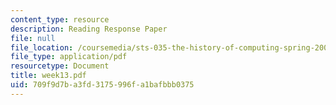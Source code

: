 ```yaml
---
content_type: resource
description: Reading Response Paper
file: null
file_location: /coursemedia/sts-035-the-history-of-computing-spring-2004/709f9d7ba3fd3175996fa1bafbbb0375_week13.pdf
file_type: application/pdf
resourcetype: Document
title: week13.pdf
uid: 709f9d7b-a3fd-3175-996f-a1bafbbb0375
---
```


